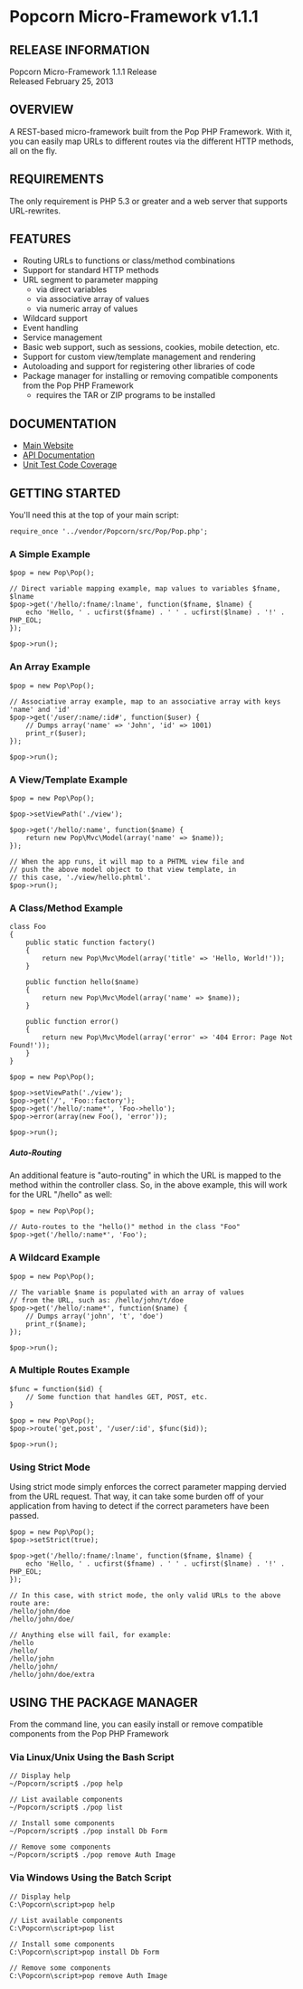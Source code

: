 Popcorn Micro-Framework v1.1.1
==============================

RELEASE INFORMATION
-------------------
Popcorn Micro-Framework 1.1.1 Release  
Released February 25, 2013

OVERVIEW
--------
A REST-based micro-framework built from the Pop PHP Framework.
With it, you can easily map URLs to different routes via the
different HTTP methods, all on the fly.

REQUIREMENTS
------------
The only requirement is PHP 5.3 or greater and a web server
that supports URL-rewrites.

FEATURES
--------
* Routing URLs to functions or class/method combinations
* Support for standard HTTP methods
* URL segment to parameter mapping 
    - via direct variables
    - via associative array of values
    - via numeric array of values
* Wildcard support
* Event handling
* Service management
* Basic web support, such as sessions, cookies, mobile detection, etc.
* Support for custom view/template management and rendering
* Autoloading and support for registering other libraries of code
* Package manager for installing or removing compatible components from the Pop PHP Framework
    - requires the TAR or ZIP programs to be installed

DOCUMENTATION
-------------
* [Main Website](http://popcorn.popphp.org/)
* [API Documentation](http://popcorn.popphp.org/docs/api/)
* [Unit Test Code Coverage](http://popcorn.popphp.org/docs/cc/)

GETTING STARTED
---------------
You'll need this at the top of your main script:

    require_once '../vendor/Popcorn/src/Pop/Pop.php';

### A Simple Example
    $pop = new Pop\Pop();

    // Direct variable mapping example, map values to variables $fname, $lname
    $pop->get('/hello/:fname/:lname', function($fname, $lname) {
        echo 'Hello, ' . ucfirst($fname) . ' ' . ucfirst($lname) . '!' . PHP_EOL;
    });

    $pop->run();

### An Array Example
    $pop = new Pop\Pop();

    // Associative array example, map to an associative array with keys 'name' and 'id'
    $pop->get('/user/:name/:id#', function($user) {
        // Dumps array('name' => 'John', 'id' => 1001)
        print_r($user);
    });

    $pop->run();


### A View/Template Example
    $pop = new Pop\Pop();

    $pop->setViewPath('./view');

    $pop->get('/hello/:name', function($name) {
        return new Pop\Mvc\Model(array('name' => $name));
    });

    // When the app runs, it will map to a PHTML view file and
    // push the above model object to that view template, in
    // this case, './view/hello.phtml'.
    $pop->run();

### A Class/Method Example

    class Foo
    {
        public static function factory()
        {
            return new Pop\Mvc\Model(array('title' => 'Hello, World!'));
        }

        public function hello($name)
        {
            return new Pop\Mvc\Model(array('name' => $name));
        }

        public function error()
        {
            return new Pop\Mvc\Model(array('error' => '404 Error: Page Not Found!'));
        }
    }

    $pop = new Pop\Pop();

    $pop->setViewPath('./view');
    $pop->get('/', 'Foo::factory');
    $pop->get('/hello/:name*', 'Foo->hello');
    $pop->error(array(new Foo(), 'error'));

    $pop->run();

##### Auto-Routing

An additional feature is "auto-routing" in which the URL is mapped to the method within the
controller class. So, in the above example, this will work for the URL "/hello" as well:

    $pop = new Pop\Pop();

    // Auto-routes to the "hello()" method in the class "Foo"
    $pop->get('/hello/:name*', 'Foo');

### A Wildcard Example
    $pop = new Pop\Pop();

    // The variable $name is populated with an array of values
    // from the URL, such as: /hello/john/t/doe
    $pop->get('/hello/:name*', function($name) {
        // Dumps array('john', 't', 'doe')
        print_r($name);
    });

    $pop->run();

### A Multiple Routes Example
    $func = function($id) {
        // Some function that handles GET, POST, etc.
    }

    $pop = new Pop\Pop();
    $pop->route('get,post', '/user/:id', $func($id));

    $pop->run();

### Using Strict Mode

Using strict mode simply enforces the correct parameter mapping dervied from the
URL request. That way, it can take some burden off of your application from having
to detect if the correct parameters have been passed.

    $pop = new Pop\Pop();
    $pop->setStrict(true);

    $pop->get('/hello/:fname/:lname', function($fname, $lname) {
        echo 'Hello, ' . ucfirst($fname) . ' ' . ucfirst($lname) . '!' . PHP_EOL;
    });

    // In this case, with strict mode, the only valid URLs to the above route are:
    /hello/john/doe
    /hello/john/doe/

    // Anything else will fail, for example:
    /hello
    /hello/
    /hello/john
    /hello/john/
    /hello/john/doe/extra

USING THE PACKAGE MANAGER
-------------------------

From the command line, you can easily install or remove
compatible components from the Pop PHP Framework

### Via Linux/Unix Using the Bash Script

    // Display help
    ~/Popcorn/script$ ./pop help

    // List available components
    ~/Popcorn/script$ ./pop list

    // Install some components
    ~/Popcorn/script$ ./pop install Db Form

    // Remove some components
    ~/Popcorn/script$ ./pop remove Auth Image


### Via Windows Using the Batch Script

    // Display help
    C:\Popcorn\script>pop help

    // List available components
    C:\Popcorn\script>pop list

    // Install some components
    C:\Popcorn\script>pop install Db Form

    // Remove some components
    C:\Popcorn\script>pop remove Auth Image
